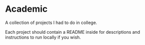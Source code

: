 # Academic
A collection of projects I had to do in college.

Each project should contain a README inside for descriptions and instructions to run locally if you wish.

